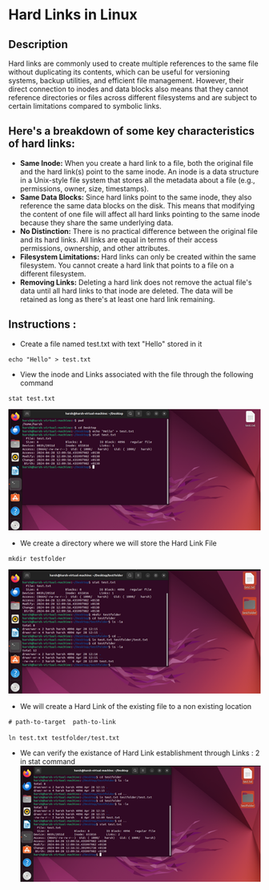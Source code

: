 # Hard Links in Linux

## Description

Hard links are commonly used to create multiple references to the same file without duplicating its contents, which can be useful for versioning systems, backup utilities, and efficient file management. However, their direct connection to inodes and data blocks also means that they cannot reference directories or files across different filesystems and are subject to certain limitations compared to symbolic links.

## Here's a breakdown of some key characteristics of hard links:

- <b>Same Inode:</b> When you create a hard link to a file, both the original file and the hard link(s) point to the same inode. An inode is a data structure in a Unix-style file system that stores all the metadata about a file (e.g., permissions, owner, size, timestamps).
- <b>Same Data Blocks:</b> Since hard links point to the same inode, they also reference the same data blocks on the disk. This means that modifying the content of one file will affect all hard links pointing to the same inode because they share the same underlying data.
- <b>No Distinction:</b> There is no practical difference between the original file and its hard links. All links are equal in terms of their access permissions, ownership, and other attributes.
- <b>Filesystem Limitations:</b> Hard links can only be created within the same filesystem. You cannot create a hard link that points to a file on a different filesystem.
- <b>Removing Links:</b> Deleting a hard link does not remove the actual file's data until all hard links to that inode are deleted. The data will be retained as long as there's at least one hard link remaining.

## Instructions :

- Create a file named test.txt with text "Hello" stored in it
```
echo "Hello" > test.txt
```
- View the inode and Links associated with the file through the following command
```
stat test.txt
```
<img src="https://github.com/Harsh971/Learning-Linux/blob/main/General/Hard%20Link/image1.png"></img>
- We create a directory where we will store the Hard Link File
```
mkdir testfolder
```
<img src="https://github.com/Harsh971/Learning-Linux/blob/main/General/Hard%20Link/image2.png"></img>
- We will create a Hard Link of the existing file to a non existing location
```
# path-to-target  path-to-link

ln test.txt testfolder/test.txt
```
- We can verify the existance of Hard Link establishment through Links : 2 in stat command
<img src="https://github.com/Harsh971/Learning-Linux/blob/main/General/Hard%20Link/image3.png"></img>
